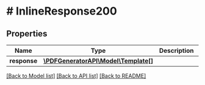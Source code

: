 # # InlineResponse200

## Properties

Name | Type | Description | Notes
------------ | ------------- | ------------- | -------------
**response** | [**\PDFGeneratorAPI\Model\Template[]**](Template.md) |  | [optional] 

[[Back to Model list]](../../README.md#documentation-for-models) [[Back to API list]](../../README.md#documentation-for-api-endpoints) [[Back to README]](../../README.md)


